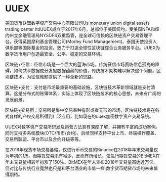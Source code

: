 # UUEX

美国货币联盟数字资产交易中心有限公司Us monetary union digital assets trading center ltdUUEX成立于2017年6月，总部位于美国纽约，受美国NFA和纽约州立金融管理局NYSDFS双重监管，是全球可信赖的区块链资产交易管理平台。获得英国摩利基金管理公司(Morley Fund  Management)、泰国天使投资人俱乐部等国际基金的投资。致力于打造全球性区块链综合业务服务平台。UUEX为数字货币用户创造最安全、公平、稳定的交易环境。

区块链+征信：征信市场是一个巨大的蓝海市场。传统征信市场面临信息孤岛的障碍，如何共享数据成分发掘数据蕴藏的价值，传统技术架构难以解决这个问题。区块链技术，为征信难题提供了一种全新的思路。

区块链+支付：支付是市场最重要的基础设施，区块链技术革新领域就是支付清算。这是分布式的账簿体系，实际上体现了区块链技术的核心思想，未来有广阔的发展前景。

区块链+交易所：交易所是集中交易某种有形或者无形的市场，区块链技术将在各式各样的产权交易所得到广泛应用，比如现在的uuex加密数字资产交易系统。

UUEX对数字资产交易所研发及运营方法具有深度了解，并拥有丰富的成功案例。同时支持多系统模块(OTC/币币/合约)。后续同样支持平台上币、终端操作覆盖、交易所联盟、平台币以及合约升级等等。

在2018年现货市场交易萎缩，仅进行币币交易的Binance在2018年年末交易量仅为年初的1/5。而期货交易未有减少，反而有所增长。仅进行期货交易的BitMEX在年末交易量相较年初涨了150%。BitMEX在年末宣布2018年交易量高达近万亿。但对比与传统行业竟然也只是和茅台酒业的市值一样;数字货币期货市场的未来值得期待。
